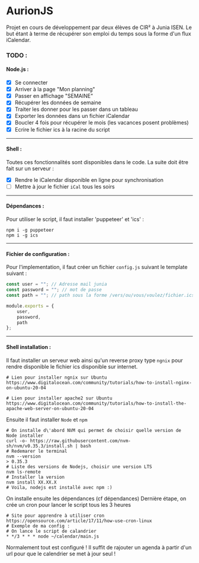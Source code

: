# AurionJS

Projet en cours de développement par deux élèves de CIR² à Junia ISEN. Le but étant à terme de récupérer son emploi du temps sous la forme d'un flux iCalendar. 

### TODO :
#### Node.js :
- [x] Se connecter
- [x] Arriver à la page "Mon planning"
- [x] Passer en affichage "SEMAINE"
- [x] Récupérer les données de semaine
- [x] Traiter les donner pour les passer dans un tableau
- [x] Exporter les données dans un fichier iCalendar
- [x] Boucler 4 fois pour récupérer le mois (les vacances posent problèmes) 
- [x] Ecrire le fichier ics à la racine du script
----------------------------------------------------------------------------------------------

#### Shell :
Toutes ces fonctionnalités sont disponibles dans le code. 
La suite doit être fait sur un serveur : 
- [x] Rendre le iCalendar disponible en ligne pour synchronisation
- [ ] Mettre à jour le fichier `iCal` tous les soirs

----------------------------------------------------------------------------------------------

#### Dépendances :

Pour utiliser le script, il faut installer 'puppeteer' et 'ics' :
```console
npm i -g puppeteer
npm i -g ics
```
----------------------------------------------------------------------------------------------

#### Fichier de configuration :

Pour l'implementation, il faut créer un fichier `config.js` suivant le template suivant : 

```js
const user = ""; // Adresse mail junia
const password = ""; // mot de passe
const path = ""; // path sous la forme /vers/ou/vous/voulez/fichier.ics

module.exports = {
    user,
    password,
    path
};
```

----------------------------------------------------------------------------------------------

#### Shell installation :

Il faut installer un serveur web ainsi qu'un reverse proxy type `ngnix` pour rendre disponible le fichier ics disponible sur internet. 

```console
# Lien pour installer ngnix sur Ubuntu
https://www.digitalocean.com/community/tutorials/how-to-install-nginx-on-ubuntu-20-04

# Lien pour installer apache2 sur Ubuntu
https://www.digitalocean.com/community/tutorials/how-to-install-the-apache-web-server-on-ubuntu-20-04
```

Ensuite il faut installer `Node` et `npm`

```console
# On installe d\'abord NVM qui permet de choisir quelle version de Node installer
curl -o- https://raw.githubusercontent.com/nvm-sh/nvm/v0.35.3/install.sh | bash
# Redemarer le terminal
nvm --version
> 0.35.3
# Liste des versions de Nodejs, choisir une version LTS
nvm ls-remote
# Installer la version
nvm install XX.XX.X
# Voila, nodejs est installé avec npm :)
```

On installe ensuite les dépendances (cf dépendances)
Dernière étape, on crée un cron pour lancer le script tous les 3 heures 

```console
# Site pour apprendre à utiliser cron
https://opensource.com/article/17/11/how-use-cron-linux
# Exemple de ma config :
# On lance le script de calandrier
* */3 * * * node ~/calendar/main.js
```

Normalement tout est configuré ! Il suffit de rajouter un agenda à partir d'un url pour que le calendrier se met à jour seul !
